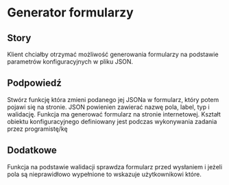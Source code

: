 # Generator formularzy

## Story

Klient chciałby otrzymać możliwość generowania formularzy na podstawie parametrów konfiguracyjnych w pliku JSON.

## Podpowiedź

Stwórz funkcję która zmieni podanego jej JSONa w formularz, który potem pojawi się na stronie. JSON powienien zawierać nazwę pola, label, typ i walidację. Funkcja ma generować formularz na stronie internetowej.
Kształt obiektu konfiguracyjnego definiowany jest podczas wykonywania zadania przez programistę/kę

## Dodatkowe
Funkcja na podstawie walidacji sprawdza formularz przed wysłaniem i jeżeli pola są nieprawidłowo wypełnione to wskazuje użytkownikowi które.